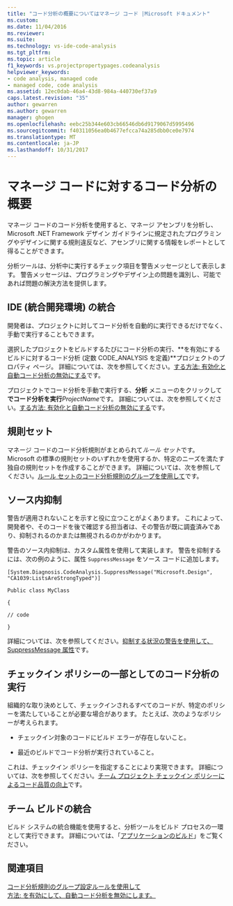 ```yaml
---
title: "コード分析の概要についてはマネージ コード |Microsoft ドキュメント"
ms.custom: 
ms.date: 11/04/2016
ms.reviewer: 
ms.suite: 
ms.technology: vs-ide-code-analysis
ms.tgt_pltfrm: 
ms.topic: article
f1_keywords: vs.projectpropertypages.codeanalysis
helpviewer_keywords:
- code analysis, managed code
- managed code, code analysis
ms.assetid: 12ec0dab-46a4-43d8-984a-440730ef37a9
caps.latest.revision: "35"
author: gewarren
ms.author: gewarren
manager: ghogen
ms.openlocfilehash: eebc25b344e603cb66546db6d9179067d5995496
ms.sourcegitcommit: f40311056ea0b4677efcca74a285dbb0ce0e7974
ms.translationtype: MT
ms.contentlocale: ja-JP
ms.lasthandoff: 10/31/2017
---
```

# <a name="code-analysis-for-managed-code-overview"></a>マネージ コードに対するコード分析の概要
マネージ コードのコード分析を使用すると、マネージ アセンブリを分析し、Microsoft .NET Framework デザイン ガイドラインに規定されたプログラミングやデザインに関する規則違反など、アセンブリに関する情報をレポートとして得ることができます。  
  
 分析ツールは、分析中に実行するチェック項目を警告メッセージとして表示します。 警告メッセージは、プログラミングやデザイン上の問題を識別し、可能であれば問題の解決方法を提供します。  
  
## <a name="ide-integrated-development-environment-integration"></a>IDE (統合開発環境) の統合  
 開発者は、プロジェクトに対してコード分析を自動的に実行できるだけでなく、手動で実行することもできます。  
  
 選択したプロジェクトをビルドするたびにコード分析の実行、**を有効にするビルドに対するコード分析 (定数 CODE_ANALYSIS を定義)**プロジェクトのプロパティ ページ。 詳細については、次を参照してください。[する方法: 有効化と自動コード分析の無効にする](../code-quality/how-to-enable-and-disable-automatic-code-analysis-for-managed-code.md)です。  
  
 プロジェクトでコード分析を手動で実行する、**分析** メニューのをクリックして**でコード分析を実行***ProjectName*です。 詳細については、次を参照してください。[する方法: 有効化と自動コード分析の無効にする](../code-quality/how-to-enable-and-disable-automatic-code-analysis-for-managed-code.md)です。  
  
## <a name="rule-sets"></a>規則セット  
 マネージ コードのコード分析規則がまとめられて*ルール セット*です。 Microsoft の標準の規則セットのいずれかを使用するか、特定のニーズを満たす独自の規則セットを作成することができます。 詳細については、次を参照してください。[ルール セットのコード分析規則のグループを使用して](../code-quality/using-rule-sets-to-group-code-analysis-rules.md)です。  
  
## <a name="in-source-suppression"></a>ソース内抑制  
 警告が適用されないことを示すと役に立つことがよくあります。 これによって、開発者や、そのコードを後で確認する担当者は、その警告が既に調査済みであり、抑制されるのかまたは無視されるのかがわかります。  
  
 警告のソース内抑制は、カスタム属性を使用して実装します。 警告を抑制するには、次の例のように、属性 `SuppressMessage` をソース コードに追加します。  
  
 `[System.Diagnosis.CodeAnalysis.SuppressMessage("Microsoft.Design", "CA1039:ListsAreStrongTyped")]`  
  
 `Public class MyClass`  
  
 `{`  
  
 `// code`  
  
 `}`  
  
 詳細については、次を参照してください。[抑制する状況の警告を使用して、SuppressMessage 属性](../code-quality/suppress-warnings-by-using-the-suppressmessage-attribute.md)です。  
  
## <a name="run-code-analysis-as-part-of-check-in-policy"></a>チェックイン ポリシーの一部としてのコード分析の実行  
 組織的な取り決めとして、チェックインされるすべてのコードが、特定のポリシーを満たしていることが必要な場合があります。 たとえば、次のようなポリシーが考えられます。  
  
-   チェックイン対象のコードにビルド エラーが存在しないこと。  
  
-   最近のビルドでコード分析が実行されていること。  
  
 これは、チェックイン ポリシーを指定することにより実現できます。 詳細については、次を参照してください。[チーム プロジェクト チェックイン ポリシーによるコード品質の向上](../code-quality/enhancing-code-quality-with-team-project-check-in-policies.md)です。  
  
## <a name="team-build-integration"></a>チーム ビルドの統合  
 ビルド システムの統合機能を使用すると、分析ツールをビルド プロセスの一環として実行できます。 詳細については、「[アプリケーションのビルド](http://msdn.microsoft.com/Library/a971b0f9-7c28-479d-a37b-8fd7e27ef692)」をご覧ください。  
  
## <a name="see-also"></a>関連項目  
 [コード分析規則のグループ設定ルールを使用して](../code-quality/using-rule-sets-to-group-code-analysis-rules.md)   
 [方法: を有効にして、自動コード分析を無効にします。](../code-quality/how-to-enable-and-disable-automatic-code-analysis-for-managed-code.md)